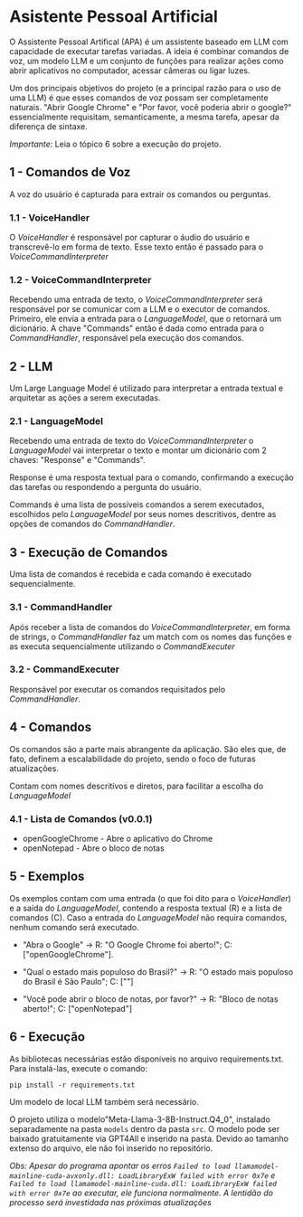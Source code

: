 # Asistente Pessoal Artificial
O Assistente Pessoal Artifical (APA) é um assistente baseado em LLM com capacidade de executar tarefas variadas. A ideia é combinar comandos de voz, um modelo LLM e um conjunto de funções para realizar ações como abrir aplicativos no computador, acessar câmeras ou ligar luzes.

Um dos principais objetivos do projeto (e a principal razão para o uso de uma LLM) é que esses comandos de voz possam ser completamente naturais. "Abrir Google Chrome" e "Por favor, você poderia abrir o google?" essencialmente requisitam, semanticamente, a mesma tarefa, apesar da diferença de sintaxe.

*Importante*: Leia o tópico 6 sobre a execução do projeto.
## 1 - Comandos de Voz
A voz do usuário é capturada para extrair os comandos ou perguntas.

### 1.1 - VoiceHandler
O *VoiceHandler* é responsável por capturar o áudio do usuário e transcrevê-lo em forma de texto. Esse texto então é passado para o *VoiceCommandInterpreter*

### 1.2 - VoiceCommandInterpreter
Recebendo uma entrada de texto, o *VoiceCommandInterpreter* será responsável por se comunicar com a LLM e o executor de comandos.
Primeiro, ele envia a entrada para o *LanguageModel*, que o retornará um dicionário. A chave "Commands" então é dada como entrada para o *CommandHandler*, responsável pela execução dos comandos.

## 2 - LLM
Um Large Language Model é utilizado para interpretar a entrada textual e arquitetar as ações a serem executadas.

### 2.1 - LanguageModel
Recebendo uma entrada de texto do *VoiceCommandInterpreter* o *LanguageModel* vai interpretar o texto e montar um dicionário com 2 chaves: "Response" e "Commands".

Response é uma resposta textual para o comando, confirmando a execução das tarefas ou respondendo a pergunta do usuário.

Commands é uma lista de possíveis comandos a serem executados, escolhidos pelo *LanguageModel* por seus nomes descritivos, dentre as opções de comandos do *CommandHandler*.

## 3 - Execução de Comandos
Uma lista de comandos é recebida e cada comando é executado sequencialmente.

### 3.1 - CommandHandler
Após receber a lista de comandos do *VoiceCommandInterpreter*, em forma de strings, o *CommandHandler* faz um match com os nomes das funções e as executa sequencialmente utilizando o *CommandExecuter*

### 3.2 - CommandExecuter
Responsável por executar os comandos requisitados pelo *CommandHandler*.

## 4 - Comandos
Os comandos são a parte mais abrangente da aplicação. São eles que, de fato, definem a escalabilidade do projeto, sendo o foco de futuras atualizações.

Contam com nomes descritivos e diretos, para facilitar a escolha do *LanguageModel*
### 4.1 - Lista de Comandos (v0.0.1)
* openGoogleChrome - Abre o aplicativo do Chrome
* openNotepad - Abre o bloco de notas

## 5 - Exemplos
Os exemplos contam com uma entrada (o que foi dito para o *VoiceHandler*) e a saída do *LanguageModel*, contendo a resposta textual (R) e a lista de comandos (C). Caso a entrada do *LanguageModel* não requira comandos, nenhum comando será executado.

* "Abra o Google" -> R: "O Google Chrome foi aberto!"; C: ["openGoogleChrome"].

* "Qual o estado mais populoso do Brasil?" -> R: "O estado mais populoso do Brasil é São Paulo"; C: [""]

* "Você pode abrir o bloco de notas, por favor?" -> R: "Bloco de notas aberto!"; C: ["openNotepad"]

## 6 - Execução
As bibliotecas necessárias estão disponíveis no arquivo requirements.txt. Para instalá-las, execute o comando:

`pip install -r requirements.txt`

Um modelo de local LLM também será necessário.

O projeto utiliza o modelo"Meta-Llama-3-8B-Instruct.Q4_0", instalado separadamente na pasta `models` dentro da pasta `src`. O modelo pode ser baixado gratuitamente via GPT4All e inserido na pasta. Devido ao tamanho extenso do arquivo, ele não foi inserido no repositório.

*Obs: Apesar do programa apontar os erros `Failed to load llamamodel-mainline-cuda-avxonly.dll: LoadLibraryExW failed with error 0x7e` e `Failed to load llamamodel-mainline-cuda.dll: LoadLibraryExW failed with error 0x7e` ao executar, ele funciona normalmente. A lentidão do processo será investidada nas próximas atualizações*